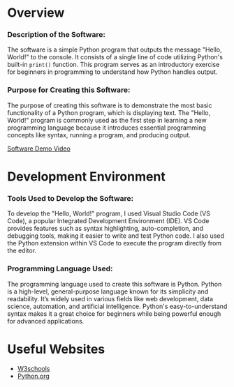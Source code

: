 # Overview

### Description of the Software:
The software is a simple Python program that outputs the message "Hello, World!" to the console. It consists of a single line of code utilizing Python's built-in `print()` function. This program serves as an introductory exercise for beginners in programming to understand how Python handles output.

### Purpose for Creating this Software:
The purpose of creating this software is to demonstrate the most basic functionality of a Python program, which is displaying text. The "Hello, World!" program is commonly used as the first step in learning a new programming language because it introduces essential programming concepts like syntax, running a program, and producing output.


[Software Demo Video](https://youtu.be/pozLhP7KNOI)

# Development Environment

### Tools Used to Develop the Software:
To develop the "Hello, World!" program, I used Visual Studio Code (VS Code), a popular Integrated Development Environment (IDE). VS Code provides features such as syntax highlighting, auto-completion, and debugging tools, making it easier to write and test Python code. I also used the Python extension within VS Code to execute the program directly from the editor.

### Programming Language Used:
The programming language used to create this software is Python. Python is a high-level, general-purpose language known for its simplicity and readability. It’s widely used in various fields like web development, data science, automation, and artificial intelligence. Python's easy-to-understand syntax makes it a great choice for beginners while being powerful enough for advanced applications.


# Useful Websites


* [W3schools](https://www.w3schools.com/python/default.asp)
* [Python.org](https://www.python.org/about/gettingstarted/)